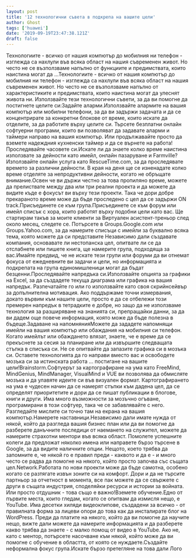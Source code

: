 ```yaml
---
layout: post
title: '12 технологични съвета в подкрепа на вашите цели'
author: Ghost
tags: ['huawei']
date: '2019-09-19T23:47:38.121Z'
draft: false
---
```


Технологиите - всичко от нашия компютър до мобилния ни телефон - изглежда са нахлули във всяка област на нашия съвременен живот. Но често не се възползваме напълно от функциите и предимствата, които наистина могат да ...Технологиите - всичко от нашия компютър до мобилния ни телефон - изглежда са нахлули във всяка област на нашия съвременен живот. Но често не се възползваме напълно от характеристиките и предимствата, които наистина могат да улеснят живота ни. Използвайте тези технологични съвети, за да ви помогне да постигнете целите си:Задайте аларми.Използвайте алармите на вашия компютър или мобилни телефони, за да ви задържи задачата и да се концентрирате за конкретни блокове от време, които искате да отделите, за да работите върху целите си. Търсете безплатни онлайн софтуерни програми, които ви позволяват да задавате аларми и таймери направо на вашия компютър. Или продължавайте просто да вземете надеждния кухненски таймер и да се върнете на работа!Проследявайте часовете си.Искате ли да знаете колко време наистина използвате за дейности като имейл, онлайн пазаруване и Farmville? Използвайте онлайн услуга като RescueTime.com, за да проследявате времето за различни дейности. В края на деня ще се изненадате колко време отделяте за непродуктивни дейности, когато не обръщате внимание.Освен че ви държи честно за това пропиляно време, можете да прелиствате между два или три реални проекта и да можете да видите къде е фокусът ви върху тези проекти. Така че дори добре прекараното време може да бъде проследено с цел да се задържи ON track.Присъединете се към група.Присъединете се към форум или имейл списък с хора, които работят върху подобни цели като вас. Ще стартирам такъв за моите клиенти за Виртуален асистент-треньор след около месец, следете се. Потърсете в Groups.Google.com или Groups.Yahoo.com, за да намерите списъци с имейли за буквално всяка тема, която можете да си представите Независимо дали създавате компания, основавате ли нестопанска цел, опитвате ли се да отслабнете или пишете книга, ще намерите група, подходяща за вас.Имайте предвид, че не искате тези групи или форуми да ви отнемат фокуса от ежедневните ви задачи и цели, но информацията и подкрепата на група единомишленици могат да бъдат безценни.Проследявайте напредъка си.Използвайте опцията за графики на Excel, за да създадете текуща диаграма или графика на вашия напредък. Разпечатайте го или го използвайте като своя скрийнсейвър за допълнителна мотивация. Ако поддържаме точни измервания, докато вървим към нашите цели, просто е да се отбележи този премерен напредък в тетрадките е добре, но защо да не използваме технология за разширяване на знанията си, препращайки данни, за да ви дадем още повече информация, която може да бъде полезна в бъдеще.Задаване на напомнянияМожете да зададете напомнящи имейли на вашия компютър или обаждания на мобилния си телефон. Когато имейлът или обаждането влязат, знаете, че е време да се прекъснете за сесия за планиране или да извършите следващата стъпка в списъка си. Не се опитвайте да запазите графика си в мозъка си. Оставете технологията да го направи вместо вас и освободете мозъка си за истинската работа ... постигане на вашите цели!Brainstorm.Софтуерът за картографиране на ума като FreeMind, MindGenius, MindManager, VisualMind и VUE ви позволява да обмисляте мозъка и да улавяте идеите си във визуален формат. Картографирането на ума е чудесен начин да се намерят стъпки към дадена цел, да се определят приоритетите и дори да се пишат публикации в блогове, книги и други. Има много възможности за мозъчно огъване, програмирани в този софтуер, така че се забавлявайте с него. Разгледайте мислите си точно там на екрана на вашия компютър.Намерете наставници.Независимо дали имате нужда от някой, който да разгледа вашия бизнес план или да ви помогне да разберете данъчните последици от наемането на служител, можете да намерите страхотни ментори във всяка област. Помолете успешните колеги да предложат няколко имена или направете бързо търсене в Google, за да видите наличните опции. Нещото, което трябва да запомните е, че някой го е правил преди - каквото и да е - и много често се радва да помогне на някого, който просто започва със същата цел.Network.Работата по нови проекти може да бъде самотна, особено когато се разтягате извън зоните си на комфорт. Дори и да не търсите партньор за отчетност в момента, все пак можете да се свържете с други в същата индустрия, споделяйки ресурси и истории за войната. Или просто отдушник - това също е важно!Вземете обучение.Едно от първите места, които гледам, когато се опитвам да измисля нещо, е YouTube. Има десетки хиляди видеоклипове, създадени за всичко - от правилната форма за лицеви опори до това как да инсталирате блог на WordPress. Преди да платите на някого, който да ви помогне да научите нещо, вижте дали можете да намерите информацията и да разберете какво трябва да знаете - с малко помощ от видео в YouTube. Ако не, като с ментор, потърсете насочване към някой, който може да ви помогне с обучение в областта, от която се нуждаете.Създайте неформална фокус група.Искате бързо претегляне на това дали Лого
